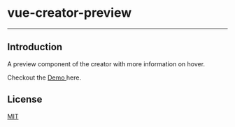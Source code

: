 # vue-creator-preview

---

## Introduction

A preview component of the creator with more information on hover.

Checkout the <a target="_blank" href="https://7todos.com/"> Demo </a> here.

<p align="center">
</p>

## License

[MIT](http://opensource.org/licenses/MIT)
